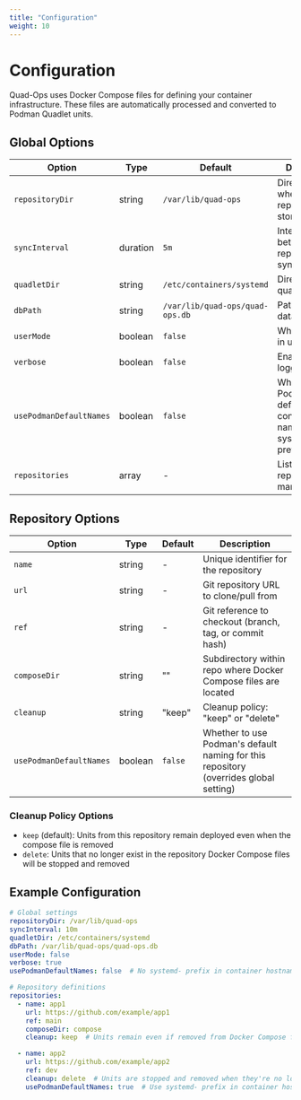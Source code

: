 ```yaml
---
title: "Configuration"
weight: 10
---
```


# Configuration

Quad-Ops uses Docker Compose files for defining your container infrastructure. These files are automatically processed and converted to Podman Quadlet units.

## Global Options

| Option | Type | Default | Description |
|--------|------|---------|-------------|
| `repositoryDir` | string | `/var/lib/quad-ops` | Directory where repositories are stored |
| `syncInterval` | duration | `5m` | Interval between repository synchronization |
| `quadletDir` | string | `/etc/containers/systemd` | Directory for quadlet files |
| `dbPath` | string | `/var/lib/quad-ops/quad-ops.db` | Path to the database file |
| `userMode` | boolean | `false` | Whether to run in user mode |
| `verbose` | boolean | `false` | Enable verbose logging |
| `usePodmanDefaultNames` | boolean | `false` | Whether to use Podman's default container naming with systemd- prefix |
| `repositories` | array | - | List of repositories to manage |

## Repository Options
| Option | Type | Default | Description |
|-------------------|------|---------|-------------|
| `name` | string | - | Unique identifier for the repository |
| `url` | string | - | Git repository URL to clone/pull from |
| `ref` | string | - | Git reference to checkout (branch, tag, or commit hash) |
| `composeDir` | string | "" | Subdirectory within repo where Docker Compose files are located |
| `cleanup` | string | "keep" | Cleanup policy: "keep" or "delete" |
| `usePodmanDefaultNames` | boolean | `false` | Whether to use Podman's default naming for this repository (overrides global setting) |

### Cleanup Policy Options

- `keep` (default): Units from this repository remain deployed even when the compose file is removed
- `delete`: Units that no longer exist in the repository Docker Compose files will be stopped and removed

## Example Configuration

```yaml
# Global settings
repositoryDir: /var/lib/quad-ops
syncInterval: 10m
quadletDir: /etc/containers/systemd
dbPath: /var/lib/quad-ops/quad-ops.db
userMode: false
verbose: true
usePodmanDefaultNames: false  # No systemd- prefix in container hostnames

# Repository definitions
repositories:
  - name: app1
    url: https://github.com/example/app1
    ref: main
    composeDir: compose
    cleanup: keep  # Units remain even if removed from Docker Compose files

  - name: app2
    url: https://github.com/example/app2
    ref: dev
    cleanup: delete  # Units are stopped and removed when they're no longer in Docker Compose files
    usePodmanDefaultNames: true  # Use systemd- prefix in container hostnames for this repo only
```